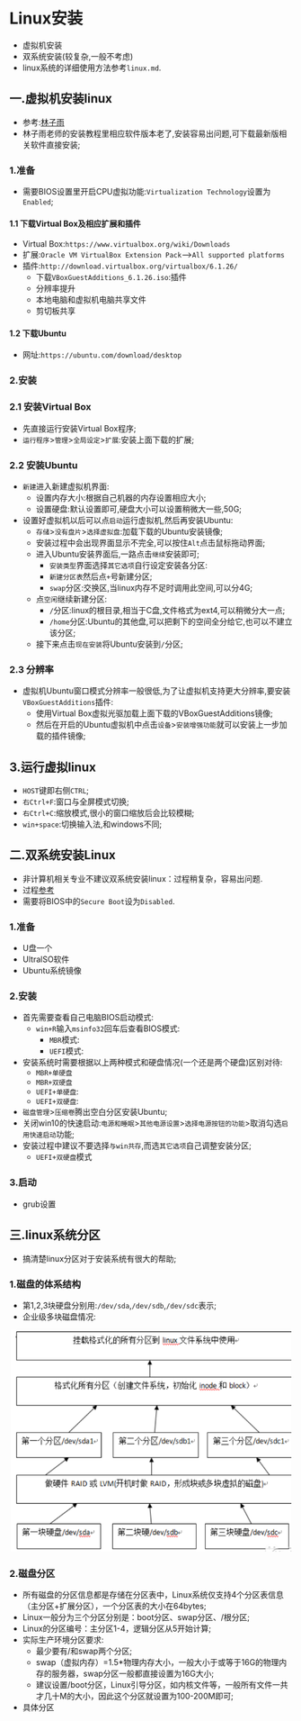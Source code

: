 # Linux安装
+ 虚拟机安装
+ 双系统安装(较复杂,一般不考虑)
+ linux系统的详细使用方法参考`linux.md`.
## 一.虚拟机安装linux
+ 参考:[林子雨](http://dblab.xmu.edu.cn/blog/337-2/)
+ 林子雨老师的安装教程里相应软件版本老了,安装容易出问题,可下载最新版相关软件直接安装;
### 1.准备
+ 需要BIOS设置里开启CPU虚拟功能:`Virtualization Technology`设置为`Enabled`;

#### 1.1 下载Virtual Box及相应扩展和插件
+ Virtual Box:`https://www.virtualbox.org/wiki/Downloads`
+ 扩展:`Oracle VM VirtualBox Extension Pack`-->`All supported platforms`
+ 插件:`http://download.virtualbox.org/virtualbox/6.1.26/`
    + 下载`VBoxGuestAdditions_6.1.26.iso`:插件
    + 分辨率提升
    + 本地电脑和虚拟机电脑共享文件
    + 剪切板共享

#### 1.2 下载Ubuntu
+ 网址:`https://ubuntu.com/download/desktop`

### 2.安装
### 2.1 安装Virtual Box
+ 先直接运行安装Virtual Box程序;
+ `运行程序`>`管理`>`全局设定`>`扩展`:安装上面下载的扩展;
### 2.2 安装Ubuntu
+ `新建`进入新建虚拟机界面:
  + 设置内存大小:根据自己机器的内存设置相应大小;
  + 设置硬盘:默认设置即可,硬盘大小可以设置稍微大一些,50G;
+ 设置好虚拟机以后可以点`启动`运行虚拟机,然后再安装Ubuntu:
  + `存储`>`没有盘片`>`选择虚拟盘`:加载下载的Ubuntu安装镜像;
  + 安装过程中会出现界面显示不完全,可以按住`Alt`点击鼠标拖动界面;
  + 进入Ubuntu安装界面后,一路点击`继续`安装即可;
    + `安装类型`界面选择`其它选项`自行设定安装各分区:
    + `新建分区表`然后点`+`号新建分区;
    + `swap`分区:交换区,当linux内存不足时调用此空间,可以分4G;
  + 点`空闲`继续新建分区:
    + `/`分区:linux的根目录,相当于C盘,文件格式为ext4,可以稍微分大一点;
    + `/home`分区:Ubuntu的其他盘,可以把剩下的空间全分给它,也可以不建立该分区;
  + 接下来点击`现在安装`将Ubuntu安装到`/`分区;
### 2.3 分辨率
+ 虚拟机Ubuntu窗口模式分辨率一般很低,为了让虚拟机支持更大分辨率,要安装`VBoxGuestAdditions`插件:
  + 使用Virtual Box虚拟光驱加载上面下载的VBoxGuestAdditions镜像;
  + 然后在开启的Ubuntu虚拟机中点击`设备`>`安装增强功能`就可以安装上一步加载的插件镜像;

## 3.运行虚拟linux
+ `HOST`键即右侧`CTRL`;
+ `右Ctrl+F`:窗口与全屏模式切换;
+ `右Ctrl+C`:缩放模式,很小的窗口缩放后会比较模糊;
+ `win+space`:切换输入法,和windows不同;

## 二.双系统安装Linux
+ 非计算机相关专业不建议双系统安装linux：过程稍复杂，容易出问题.
+ 过程[参考](https://blog.csdn.net/codeHonghu/article/details/111940656)
+ 需要将BIOS中的`Secure Boot`设为`Disabled`.
### 1.准备
+ U盘一个
+ UltralSO软件
+ Ubuntu系统镜像
  
### 2.安装
+ 首先需要查看自己电脑BIOS启动模式:
  + `win+R`输入`msinfo32`回车后查看BIOS模式:
    + `MBR`模式:
    + `UEFI`模式:
+ 安装系统时需要根据以上两种模式和硬盘情况(一个还是两个硬盘)区别对待:
  + `MBR+单硬盘`
  + `MBR+双硬盘`
  + `UEFI+单硬盘`:
  + `UEFI+双硬盘`:
+ `磁盘管理`>`压缩卷`腾出空白分区安装Ubuntu;
+ 关闭win10的快速启动:`电源和睡眠`>`其他电源设置`>`选择电源按钮的功能`>取消勾选`启用快速启动`功能;
+ 安装过程中建议不要选择`与win共存`,而选`其它选项`自己调整安装分区;
  + `UEFI+双硬盘`模式

### 3.启动
+ grub设置

## 三.linux系统分区
+ 搞清楚linux分区对于安装系统有很大的帮助;

### 1.磁盘的体系结构
+ 第1,2,3块硬盘分别用:`/dev/sda`,`/dev/sdb`,`/dev/sdc`表示;
+ 企业级多块磁盘情况:
<div align="center"> <img src="linux/1.png" width="500" /> </div>

### 2.磁盘分区
+ 所有磁盘的分区信息都是存储在分区表中，Linux系统仅支持4个分区表信息（主分区+扩展分区），一个分区表的大小在64bytes;
+ Linux一般分为三个分区分别是：boot分区、swap分区、/根分区;
+ Linux的分区编号：主分区1-4，逻辑分区从5开始计算;
+ 实际生产环境分区要求:
  + 最少要有/和swap两个分区;
  + swap（虚拟内存）=1.5*物理内存大小，一般大小于或等于16G的物理内存的服务器，swap分区一般都直接设置为16G大小;
  + 建议设置/boot分区，Linux引导分区，如内核文件等，一般所有文件一共才几十M的大小，因此这个分区就设置为100-200M即可;
+ 具体分区